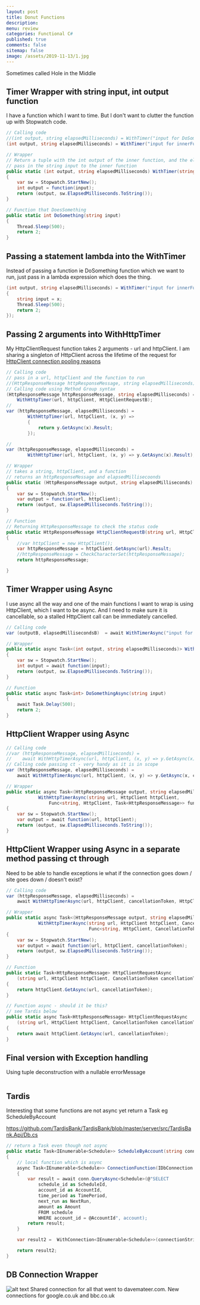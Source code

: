 ```yaml
---
layout: post
title: Donut Functions
description: 
menu: review
categories: Functional C#
published: true 
comments: false     
sitemap: false
image: /assets/2019-11-13/1.jpg
---
```


Sometimes called Hole in the Middle

## Timer Wrapper with string input, int output function

I have a function which I want to time. But I don't want to clutter the function up with Stopwatch code.

```cs
// Calling code
//(int output, string elapsedMilliseconds) = WithTimer("input for DoSomething", x => DoSomething(x));
(int output, string elapsedMilliseconds) = WithTimer("input for innerFunction DoSomething", DoSomething);

// Wrapper
// Return a tuple with the int output of the inner function, and the elapsedMilliseconds of this WithTimer wrapper
// pass in the string input to the inner function
public static (int output, string elapsedMilliseconds) WithTimer(string input, Func<string, int> function)
{
    var sw = Stopwatch.StartNew();
    int output = function(input);
    return (output, sw.ElapsedMilliseconds.ToString());
}

// Function that DoesSomething
public static int DoSomething(string input)
{
    Thread.Sleep(500);
    return 2;
}
```

## Passing a statement lambda into the WithTimer

Instead of passing a function ie DoSomething function which we want to run, just pass in a lambda expression which does the thing.

```cs
(int output, string elapsedMilliseconds) = WithTimer("input for innerFunction", x =>
{
    string input = x;
    Thread.Sleep(500);
    return 2;
});

```

## Passing 2 arguments into WithHttpTimer

My HttpClientRequest function takes 2 arguments - url and httpClient. I am sharing a singleton of HttpClient across the lifetime of the request for [HttpClient connection pooling reasons](/HttpClient)

```cs
// Calling code
// pass in a url, httpClient and the function to run
//(HttpResponseMessage httpResponseMessage, string elapsedMilliseconds) = WithHttpTimer(url, httpClient, (x,y) => HttpClientRequestB(x,y));
// Calling code using Method Group syntax
(HttpResponseMessage httpResponseMessage, string elapsedMilliseconds) = 
    WithHttpTimer(url, httpClient, HttpClientRequestB);
//
var (httpResponseMessage, elapsedMilliseconds) =
        WithHttpTimer(url, httpClient, (x, y) =>
        {
            return y.GetAsync(x).Result;
        });

//
var (httpResponseMessage, elapsedMilliseconds) =
        WithHttpTimer(url, httpClient, (x, y) => y.GetAsync(x).Result);

// Wrapper
// takes a string, httpClient, and a function
// returns an httpResponseMessage and elapsedMillisecoonds
public static (HttpResponseMessage output, string elapsedMilliseconds) WithHttpTimer(string url, HttpClient httpClient, Func<string, HttpClient, HttpResponseMessage> function)
{
    var sw = Stopwatch.StartNew();
    var output = function(url, httpClient);
    return (output, sw.ElapsedMilliseconds.ToString());
}

// Function
// Returning HttpResponseMessage to check the status code
public static HttpResponseMessage HttpClientRequestB(string url, HttpClient httpClient)
{
    //var httpClient = new HttpClient();
    var httpResponseMessage = httpClient.GetAsync(url).Result;
    //httpResponseMessage = CheckCharacterSet(httpResponseMessage);
    return httpResponseMessage;

}
```

## Timer Wrapper using Async

I use async all the way and one of the main functions I want to wrap is using HttpClient, which I want to be async. And I need to make sure it is cancellable, so a stalled HttpClient call can be immediately cancelled.

```cs
// Calling code
var (outputB, elapsedMillisecondsB)  = await WithTimerAsync("input for DoSomethingAsync", DoSomethingAsync);

// Wrapper
public static async Task<(int output, string elapsedMilliseconds)> WithTimerAsync(string input, Func<string, Task<int>> function)
{
    var sw = Stopwatch.StartNew();
    int output = await function(input);
    return (output, sw.ElapsedMilliseconds.ToString());
}

// Function
public static async Task<int> DoSomethingAsync(string input)
{
    await Task.Delay(500);
    return 2;
}
```

## HttpClient Wrapper using Async

```cs
// Calling code
//var (httpResponseMessage, elapsedMilliseconds) =
//    await WithHttpTimerAsync(url, httpClient, (x, y) => y.GetAsync(x));
// Calling code passing ct - very handy as it is in scope
var (httpResponseMessage, elapsedMilliseconds) =
    await WithHttpTimerAsync(url, httpClient, (x, y) => y.GetAsync(x, cancellationToken));

// Wrapper
public static async Task<(HttpResponseMessage output, string elapsedMilliseconds)>
            WithHttpTimerAsync(string url, HttpClient httpClient, 
                Func<string, HttpClient, Task<HttpResponseMessage>> function)
{
    var sw = Stopwatch.StartNew();
    var output = await function(url, httpClient);
    return (output, sw.ElapsedMilliseconds.ToString());
}
```

## HttpClient Wrapper using Async in a separate method passing ct through

Need to be able to handle exceptions ie what if the connection goes down / site goes down / doesn't exist?

```cs
// Calling code
var (httpResponseMessage, elapsedMilliseconds) =
    await WithHttpTimerAsync(url, httpClient, cancellationToken, HttpClientRequestAsync);

// Wrapper
public static async Task<(HttpResponseMessage output, string elapsedMilliseconds)>
            WithHttpTimerAsync(string url, HttpClient httpClient, CancellationToken cancellationToken,
                               Func<string, HttpClient, CancellationToken, Task<HttpResponseMessage>> function)
{
    var sw = Stopwatch.StartNew();
    var output = await function(url, httpClient, cancellationToken);
    return (output, sw.ElapsedMilliseconds.ToString());
}

// Function
public static Task<HttpResponseMessage> HttpClientRequestAsync
    (string url, HttpClient httpClient, CancellationToken cancellationToken)
{
    return httpClient.GetAsync(url, cancellationToken);
}

// Function async - should it be this?
// see Tardis below
public static async Task<HttpResponseMessage> HttpClientRequestAsync
    (string url, HttpClient httpClient, CancellationToken cancellationToken)
{
    return await httpClient.GetAsync(url, cancellationToken);
}
```

## Final version with Exception handling

Using tuple deconstruction with a nullable errorMessage

```cs
```

## Tardis

Interesting that some functions are not async yet return a Task eg ScheduleByAccount

https://github.com/TardisBank/TardisBank/blob/master/server/src/TardisBank.Api/Db.cs

```cs
// return a Task even though not async
public static Task<IEnumerable<Schedule>> ScheduleByAccount(string connectionString, Account account)
{
    // local function which is async
    async Task<IEnumerable<Schedule>> ConnectionFunction(IDbConnection conn)
    {
        var result = await conn.QueryAsync<Schedule>(@"SELECT
            schedule_id as ScheduleId,
            account_id as AccountId,
            time_period as TimePeriod,
            next_run as NextRun,
            amount as Amount
            FROM schedule
            WHERE account_id = @AccountId", account);
        return result;
    }

    var result2 =  WithConnection<IEnumerable<Schedule>>(connectionString, ConnectionFunction);

    return result2;
}
```

## DB Connection Wrapper


![alt text](/assets/2019-11-13/32.jpg "Connection pool sharing")
Shared connection for all that went to davemateer.com. New connections for google.co.uk and bbc.co.uk

